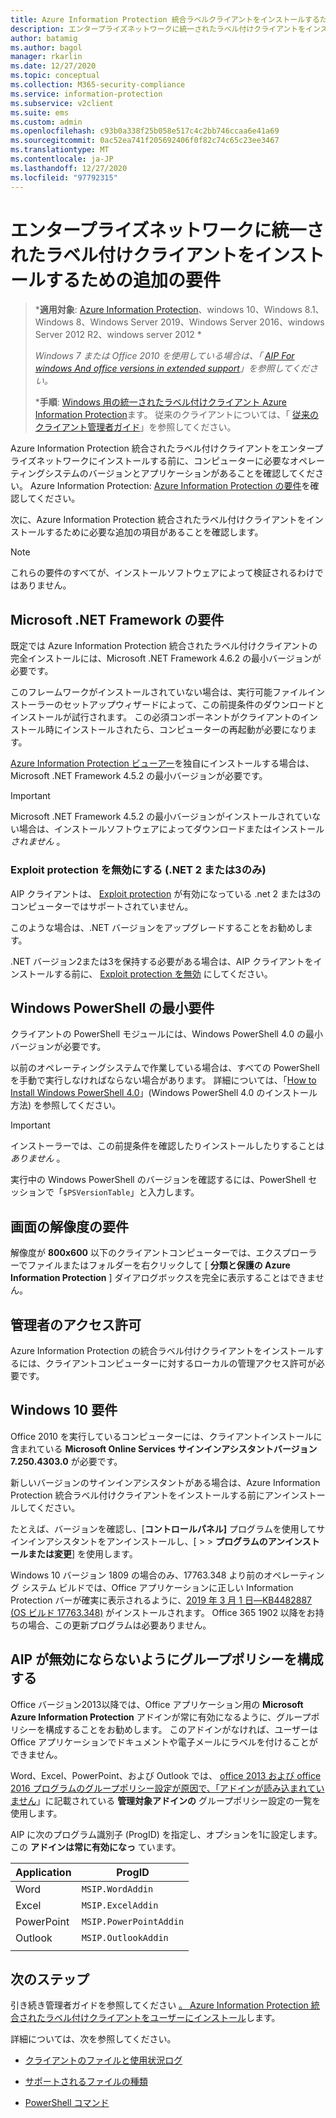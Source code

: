 ```yaml
---
title: Azure Information Protection 統合ラベルクライアントをインストールするための追加の要件
description: エンタープライズネットワークに統一されたラベル付けクライアントをインストールするための追加システム要件を理解する必要がある管理者向けの情報です。
author: batamig
ms.author: bagol
manager: rkarlin
ms.date: 12/27/2020
ms.topic: conceptual
ms.collection: M365-security-compliance
ms.service: information-protection
ms.subservice: v2client
ms.suite: ems
ms.custom: admin
ms.openlocfilehash: c93b0a338f25b058e517c4c2bb746ccaa6e41a69
ms.sourcegitcommit: 0ac52ea741f205692406f0f82c74c65c23ee3467
ms.translationtype: MT
ms.contentlocale: ja-JP
ms.lasthandoff: 12/27/2020
ms.locfileid: "97792315"
---
```

# <a name="additional-requirements-for-installing-the-unified-labeling-client-on-enterprise-networks"></a>エンタープライズネットワークに統一されたラベル付けクライアントをインストールするための追加の要件

>***適用対象**: [Azure Information Protection](https://azure.microsoft.com/pricing/details/information-protection)、windows 10、Windows 8.1、Windows 8、Windows Server 2019、Windows Server 2016、windows Server 2012 R2、windows server 2012 *
>
>*Windows 7 または Office 2010 を使用している場合は、「 [AIP For windows And office versions in extended support](../known-issues.md#aip-for-windows-and-office-versions-in-extended-support)」を参照してください。*
>
>***手順**: [Windows 用の統一されたラベル付けクライアント Azure Information Protection](../faqs.md#whats-the-difference-between-the-azure-information-protection-classic-and-unified-labeling-clients)ます。 従来のクライアントについては、「 [従来のクライアント管理者ガイド](client-admin-guide-install.md)」を参照してください。

Azure Information Protection 統合されたラベル付けクライアントをエンタープライズネットワークにインストールする前に、コンピューターに必要なオペレーティングシステムのバージョンとアプリケーションがあることを確認してください。 Azure Information Protection: [Azure Information Protection の要件](../requirements.md)を確認してください。 

次に、Azure Information Protection 統合されたラベル付けクライアントをインストールするために必要な追加の項目があることを確認します。

> [!NOTE]
> これらの要件のすべてが、インストールソフトウェアによって検証されるわけではありません。
>

## <a name="microsoft-net-framework-requirements"></a>Microsoft .NET Framework の要件

既定では Azure Information Protection 統合されたラベル付けクライアントの完全インストールには、Microsoft .NET Framework 4.6.2 の最小バージョンが必要です。 

このフレームワークがインストールされていない場合は、実行可能ファイルインストーラーのセットアップウィザードによって、この前提条件のダウンロードとインストールが試行されます。 この必須コンポーネントがクライアントのインストール時にインストールされたら、コンピューターの再起動が必要になります。  

[Azure Information Protection ビューアー](clientv2-view-use-files.md)を独自にインストールする場合は、Microsoft .NET Framework 4.5.2 の最小バージョンが必要です。 

> [!IMPORTANT]
> Microsoft .NET Framework 4.5.2 の最小バージョンがインストールされていない場合は、インストールソフトウェアによってダウンロードまたはインストール *されません* 。
> 

### <a name="disable-exploit-protection-net-2-or-3-only"></a>Exploit protection を無効にする (.NET 2 または3のみ)

AIP クライアントは、 [Exploit protection](/windows/security/threat-protection/microsoft-defender-atp/enable-exploit-protection) が有効になっている .net 2 または3のコンピューターではサポートされていません。 

このような場合は、.NET バージョンをアップグレードすることをお勧めします。 

.NET バージョン2または3を保持する必要がある場合は、AIP クライアントをインストールする前に、 [Exploit protection を無効](../known-issues.md#known-issues-for-aip-and-exploit-protection) にしてください。

## <a name="windows-powershell-minimum-requirements"></a>Windows PowerShell の最小要件

クライアントの PowerShell モジュールには、Windows PowerShell 4.0 の最小バージョンが必要です。

以前のオペレーティングシステムで作業している場合は、すべての PowerShell を手動で実行しなければならない場合があります。 詳細については、「[How to Install Windows PowerShell 4.0](https://social.technet.microsoft.com/wiki/contents/articles/21016.how-to-install-windows-powershell-4-0.aspx)」(Windows PowerShell 4.0 のインストール方法) を参照してください。 

> [!IMPORTANT]
> インストーラーでは、この前提条件を確認したりインストールしたりすることは *ありません* 。 
>
> 実行中の Windows PowerShell のバージョンを確認するには、PowerShell セッションで「`$PSVersionTable`」と入力します。  
> 


## <a name="screen-resolution-requirements"></a>画面の解像度の要件

解像度が **800x600** 以下のクライアントコンピューターでは、エクスプローラーでファイルまたはフォルダーを右クリックして [ **分類と保護の Azure Information Protection** ] ダイアログボックスを完全に表示することはできません。   

## <a name="admin-permissions"></a>管理者のアクセス許可

Azure Information Protection の統合ラベル付けクライアントをインストールするには、クライアントコンピューターに対するローカルの管理アクセス許可が必要です。
        
## <a name="windows-10-requirements"></a>Windows 10 要件

Office 2010 を実行しているコンピューターには、クライアントインストールに含まれている **Microsoft Online Services サインインアシスタントバージョン 7.250.4303.0** が必要です。 

新しいバージョンのサインインアシスタントがある場合は、Azure Information Protection 統合ラベル付けクライアントをインストールする前にアンインストールしてください。 

たとえば、バージョンを確認し、[**コントロールパネル]** プログラムを使用してサインインアシスタントをアンインストールし、[  >    >  **プログラムのアンインストールまたは変更**] を使用します。 

Windows 10 バージョン 1809 の場合のみ、17763.348 より前のオペレーティング システム ビルドでは、Office アプリケーションに正しい Information Protection バーが確実に表示されるように、[2019 年 3 月 1 日—KB4482887 (OS ビルド 17763.348)](https://support.microsoft.com/help/4482887/windows-10-update-kb4482887) がインストールされます。 Office 365 1902 以降をお持ちの場合、この更新プログラムは必要ありません。    

## <a name="configure-your-group-policy-to-prevent-disabling-aip"></a>AIP が無効にならないようにグループポリシーを構成する

Office バージョン2013以降では、Office アプリケーション用の **Microsoft Azure Information Protection** アドインが常に有効になるように、グループポリシーを構成することをお勧めします。  このアドインがなければ、ユーザーは Office アプリケーションでドキュメントや電子メールにラベルを付けることができません。   

Word、Excel、PowerPoint、および Outlook では、 [office 2013 および office 2016 プログラムのグループポリシー設定が原因で、「アドインが読み込まれていません](https://support.microsoft.com/help/2733070/no-add-ins-loaded-due-to-group-policy-settings-for-office-2013-and-off)」に記載されている **管理対象アドインの** グループポリシー設定の一覧を使用します。 

AIP に次のプログラム識別子 (ProgID) を指定し、オプションを1に設定します。この **アドインは常に有効になっ** ています。

|Application  |ProgID  |
|---------|---------|
|Word     |     `MSIP.WordAddin`    |
|Excel     |  `MSIP.ExcelAddin`       |
|PowerPoint     |   `MSIP.PowerPointAddin`      |
|Outlook | `MSIP.OutlookAddin` |
| | | 
    

## <a name="next-steps"></a>次のステップ

引き続き管理者ガイドを参照してください  [。 Azure Information Protection 統合されたラベル付けクライアントをユーザーにインストール](clientv2-admin-guide-install.md)します。

詳細については、次を参照してください。

- [クライアントのファイルと使用状況ログ](clientv2-admin-guide-files-and-logging.md)

- [サポートされるファイルの種類](clientv2-admin-guide-file-types.md)

- [PowerShell コマンド](clientv2-admin-guide-powershell.md)